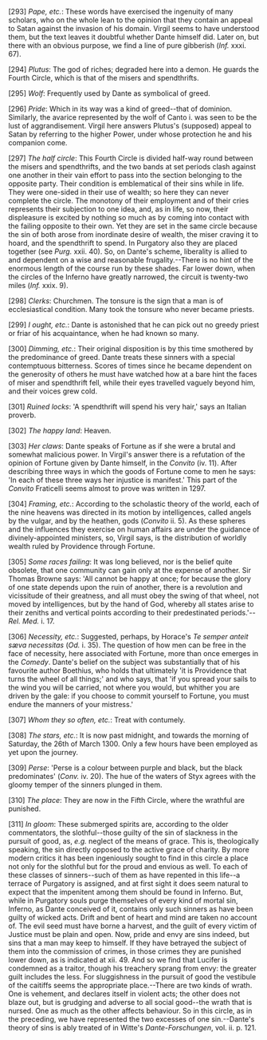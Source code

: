 [293] _Pape, etc._: These words have exercised the ingenuity of many
scholars, who on the whole lean to the opinion that they contain an
appeal to Satan against the invasion of his domain. Virgil seems to have
understood them, but the text leaves it doubtful whether Dante himself
did. Later on, but there with an obvious purpose, we find a line of pure
gibberish (_Inf._ xxxi. 67).

[294] _Plutus_: The god of riches; degraded here into a demon. He guards
the Fourth Circle, which is that of the misers and spendthrifts.

[295] _Wolf_: Frequently used by Dante as symbolical of greed.

[296] _Pride_: Which in its way was a kind of greed--that of dominion.
Similarly, the avarice represented by the wolf of Canto i. was seen to
be the lust of aggrandisement. Virgil here answers Plutus's (supposed)
appeal to Satan by referring to the higher Power, under whose protection
he and his companion come.

[297] _The half circle_: This Fourth Circle is divided half-way round
between the misers and spendthrifts, and the two bands at set periods
clash against one another in their vain effort to pass into the section
belonging to the opposite party. Their condition is emblematical of
their sins while in life. They were one-sided in their use of wealth; so
here they can never complete the circle. The monotony of their
employment and of their cries represents their subjection to one idea,
and, as in life, so now, their displeasure is excited by nothing so much
as by coming into contact with the failing opposite to their own. Yet
they are set in the same circle because the sin of both arose from
inordinate desire of wealth, the miser craving it to hoard, and the
spendthrift to spend. In Purgatory also they are placed together (see
_Purg._ xxii. 40). So, on Dante's scheme, liberality is allied to and
dependent on a wise and reasonable frugality.--There is no hint of the
enormous length of the course run by these shades. Far lower down, when
the circles of the Inferno have greatly narrowed, the circuit is
twenty-two miles (_Inf._ xxix. 9).

[298] _Clerks_: Churchmen. The tonsure is the sign that a man is of
ecclesiastical condition. Many took the tonsure who never became
priests.

[299] _I ought, etc._: Dante is astonished that he can pick out no
greedy priest or friar of his acquaintance, when he had known so many.

[300] _Dimming, etc._: Their original disposition is by this time
smothered by the predominance of greed. Dante treats these sinners with
a special contemptuous bitterness. Scores of times since he became
dependent on the generosity of others he must have watched how at a bare
hint the faces of miser and spendthrift fell, while their eyes travelled
vaguely beyond him, and their voices grew cold.

[301] _Ruined locks_: 'A spendthrift will spend his very hair,' says an
Italian proverb.

[302] _The happy land_: Heaven.

[303] _Her claws_: Dante speaks of Fortune as if she were a brutal and
somewhat malicious power. In Virgil's answer there is a refutation of
the opinion of Fortune given by Dante himself, in the _Convito_ (iv.
11). After describing three ways in which the goods of Fortune come to
men he says: 'In each of these three ways her injustice is manifest.'
This part of the _Convito_ Fraticelli seems almost to prove was written
in 1297.

[304] _Framing, etc._: According to the scholastic theory of the world,
each of the nine heavens was directed in its motion by intelligences,
called angels by the vulgar, and by the heathen, gods (_Convito_ ii. 5).
As these spheres and the influences they exercise on human affairs are
under the guidance of divinely-appointed ministers, so, Virgil says, is
the distribution of worldly wealth ruled by Providence through Fortune.

[305] _Some races failing_: It was long believed, nor is the belief
quite obsolete, that one community can gain only at the expense of
another. Sir Thomas Browne says: 'All cannot be happy at once; for
because the glory of one state depends upon the ruin of another, there
is a revolution and vicissitude of their greatness, and all must obey
the swing of that wheel, not moved by intelligences, but by the hand of
God, whereby all states arise to their zeniths and vertical points
according to their predestinated periods.'--_Rel. Med._ i. 17.

[306] _Necessity, etc._: Suggested, perhaps, by Horace's _Te semper
anteit sæva necessitas_ (_Od._ i. 35). The question of how men can be
free in the face of necessity, here associated with Fortune, more than
once emerges in the _Comedy_. Dante's belief on the subject was
substantially that of his favourite author Boethius, who holds that
ultimately 'it is Providence that turns the wheel of all things;' and
who says, that 'if you spread your sails to the wind you will be
carried, not where you would, but whither you are driven by the gale: if
you choose to commit yourself to Fortune, you must endure the manners of
your mistress.'

[307] _Whom they so often, etc._: Treat with contumely.

[308] _The stars, etc._: It is now past midnight, and towards the
morning of Saturday, the 26th of March 1300. Only a few hours have been
employed as yet upon the journey.

[309] _Perse_: 'Perse is a colour between purple and black, but the
black predominates' (_Conv._ iv. 20). The hue of the waters of Styx
agrees with the gloomy temper of the sinners plunged in them.

[310] _The place_: They are now in the Fifth Circle, where the wrathful
are punished.

[311] _In gloom_: These submerged spirits are, according to the older
commentators, the slothful--those guilty of the sin of slackness in the
pursuit of good, as, _e.g._ neglect of the means of grace. This is,
theologically speaking, the sin directly opposed to the active grace of
charity. By more modern critics it has been ingeniously sought to find
in this circle a place not only for the slothful but for the proud and
envious as well. To each of these classes of sinners--such of them as
have repented in this life--a terrace of Purgatory is assigned, and at
first sight it does seem natural to expect that the impenitent among
them should be found in Inferno. But, while in Purgatory souls purge
themselves of every kind of mortal sin, Inferno, as Dante conceived of
it, contains only such sinners as have been guilty of wicked acts. Drift
and bent of heart and mind are taken no account of. The evil seed must
have borne a harvest, and the guilt of every victim of Justice must be
plain and open. Now, pride and envy are sins indeed, but sins that a man
may keep to himself. If they have betrayed the subject of them into the
commission of crimes, in those crimes they are punished lower down, as
is indicated at xii. 49. And so we find that Lucifer is condemned as a
traitor, though his treachery sprang from envy: the greater guilt
includes the less. For sluggishness in the pursuit of good the vestibule
of the caitiffs seems the appropriate place.--There are two kinds of
wrath. One is vehement, and declares itself in violent acts; the other
does not blaze out, but is grudging and adverse to all social good--the
wrath that is nursed. One as much as the other affects behaviour. So in
this circle, as in the preceding, we have represented the two excesses
of one sin.--Dante's theory of sins is ably treated of in Witte's
_Dante-Forschungen_, vol. ii. p. 121.


